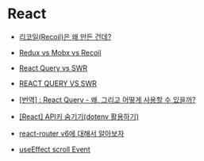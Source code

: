# React

- [리코일(Recoil)은 왜 만든 건데?](https://velog.io/@wooder2050/%EB%A6%AC%EC%BD%94%EC%9D%BCRecoil%EB%8A%94-%EC%99%9C-%EB%A7%8C%EB%93%A0-%EA%B1%B4%EB%8D%B0)

- [Redux vs Mobx vs Recoil](https://ykss.netlify.app/react/redux_mobx_recoil/)

- [React Query vs SWR](https://goongoguma.github.io/2021/11/04/React-Query-vs-SWR/)

- [REACT QUERY VS SWR](https://tech.madup.com/react-query-vs-swr/)

- [[번역] : React Query - 왜, 그리고 어떻게 사용할 수 있을까?](https://merrily-code.tistory.com/76)

- [[React] API키 숨기기(dotenv 활용하기)](https://velog.io/@lifeisbeautiful/React-API%ED%82%A4-%EC%88%A8%EA%B8%B0%EA%B8%B0)

- [react-router v6에 대해서 알아보자](https://www.jaeme.dev/react-router-v6/)

- [useEffect scroll Event](https://codesandbox.io/s/useeffect-scroll-event-oolh6?from-embed=&file=/src/index.js:215-246)